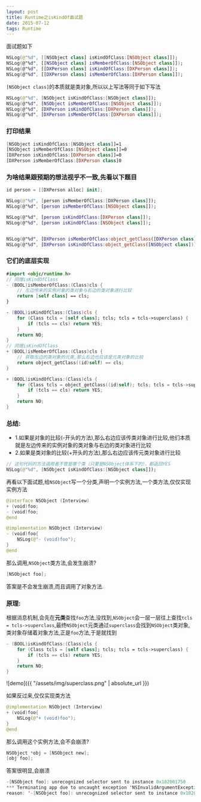 ```yaml
---
layout: post
title: Runtime之isKindOf面试题
date: 2015-07-12
tags: Runtime
---
```


面试题如下
```swift
NSLog(@"%d", [[NSObject class] isKindOfClass:[NSObject class]]);
NSLog(@"%d", [[NSObject class] isMemberOfClass:[NSObject class]]);
NSLog(@"%d", [[DXPerson class] isKindOfClass:[DXPerson class]]);
NSLog(@"%d", [[DXPerson class] isMemberOfClass:[DXPerson class]]);
```
`[NSObject class]`的本质就是类对象,所以以上写法等同于如下写法
```swift
NSLog(@"%d", [NSObject isKindOfClass:[NSObject class]]); 
NSLog(@"%d", [NSObject isMemberOfClass:[NSObject class]]); 
NSLog(@"%d", [DXPerson isKindOfClass:[DXPerson class]]); 
NSLog(@"%d", [DXPerson isMemberOfClass:[DXPerson class]]);
```


### 打印结果
```swift
[NSObject isKindOfClass:[NSObject class]]=1
[NSObject isMemberOfClass:[NSObject class]]=0
[DXPerson isKindOfClass:[DXPerson class]]=0
[DXPerson isMemberOfClass:[DXPerson class]0
```
### 为啥结果跟预期的想法视乎不一致,先看以下题目

```swift
id person = [[DXPerson alloc] init];

NSLog(@"%d", [person isMemberOfClass:[DXPerson class]]);
NSLog(@"%d", [person isMemberOfClass:[NSObject class]]);

NSLog(@"%d", [person isKindOfClass:[DXPerson class]]);
NSLog(@"%d", [person isKindOfClass:[NSObject class]]);


NSLog(@"%d", [DXPerson isMemberOfClass:object_getClass([DXPerson class])]);
NSLog(@"%d", [DXPerson isKindOfClass:object_getClass([NSObject class])]);
```
### 它们的底层实现
```swift
#import <objc/runtime.h>
// 同理isKindOfClass
- (BOOL)isMemberOfClass:(Class)cls {
    // 左边传来的实例对象的类对象与右边的类对象进行比较
    return [self class] == cls;
}

- (BOOL)isKindOfClass:(Class)cls {
    for (Class tcls = [self class]; tcls; tcls = tcls->superclass) {
        if (tcls == cls) return YES;
    }
    return NO;
}
// 同理isKindOfClass
+ (BOOL)isMemberOfClass:(Class)cls {
    // 获取左边的类对象的元类,那么右边也应该是元类对象的比较
    return object_getClass((id)self) == cls;
}

+ (BOOL)isKindOfClass:(Class)cls {
    for (Class tcls = object_getClass((id)self); tcls; tcls = tcls->superclass) {
        if (tcls == cls) return YES;
    }
    return NO;
}
```

### 总结:
- 1.如果是对象的比较(-开头的方法),那么右边应该传类对象进行比较,他们本质就是左边传来的实例对象的类对象与右边的类对象进行比较
- 2.如果是类对象的比较(+开头的方法),那么右边应该传元类对象进行比较



```swift
// 这句代码的方法调用者不管是哪个类（只要是NSObject体系下的），都返回YES
NSLog(@"%d", [NSObject isKindOfClass:[NSObject class]]);
```


再看以下面试题,给`NSObject`写一个分类,声明一个实例方法,一个类方法,仅仅实现实例方法
```swift
@interface NSObject (Interview)
+ (void)foo;
- (void)foo;
@end

@implementation NSObject (Interview)
- (void)foo{
    NSLog(@"- (void)foo");
}
@end
```
那么调用,`NSObject`类方法,会发生崩溃?
```swift
[NSObject foo];
```
答案是不会发生崩溃,而且调用了对象方法.
### 原理:
根据消息机制,会先在**元类**查找`foo`方法,没找到,`NSObject`会一层一层往上查找`tcls = tcls->superclass`,最终`NSObject`元类通过`superclass`会找到`NSObject`类对象,类对象存储着对象方法,正是`foo`方法,于是就找到

```swift
- (BOOL)isKindOfClass:(Class)cls {
    for (Class tcls = [self class]; tcls; tcls = tcls->superclass) {
        if (tcls == cls) return YES;
    }
    return NO;
}
```

![demo]({{ "/assets/img/superclass.png" | absolute_url }})

如果反过来,仅仅实现类方法
```swift
@implementation NSObject (Interview)
+ (void)foo{
    NSLog(@"+ (void)foo");
}
@end
```
那么调用这个实例方法,会不会崩溃?
```swift
NSObject *obj = [NSObject new];
[obj foo];
```
答案很明显,会崩溃
```swift
-[NSObject foo]: unrecognized selector sent to instance 0x102001750
*** Terminating app due to uncaught exception 'NSInvalidArgumentException',
reason: '-[NSObject foo]: unrecognized selector sent to instance 0x102001750'
```
